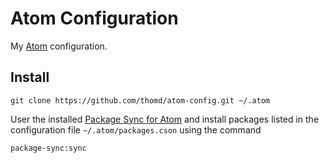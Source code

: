 Atom Configuration
=====================

My [Atom](https://atom.io/) configuration.

## Install

    git clone https://github.com/thomd/atom-config.git ~/.atom

User the installed [Package Sync for Atom](https://atom.io/packages/package-sync) and install packages listed
in the configuration file `~/.atom/packages.cson` using the command

    package-sync:sync
